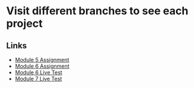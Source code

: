 # Visit different branches to see each project

## Links

* [Module 5 Assignment](https://github.com/EHTarek/ostad_flutter/tree/module_5)
* [Module 6 Assignment](https://github.com/EHTarek/ostad_flutter/tree/module_6_assignment)
* [Module 6 Live Test](https://github.com/EHTarek/ostad_flutter/tree/module_6_live_test)
* [Module 7 Live Test](https://github.com/EHTarek/ostad_flutter/tree/module_7_live_test)
